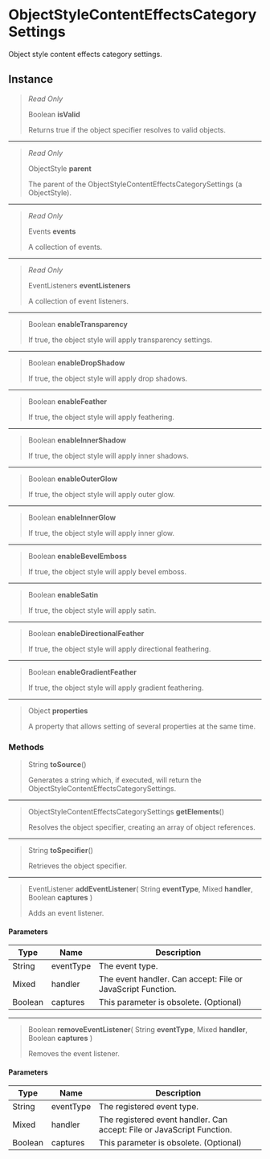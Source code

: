# ObjectStyleContentEffectsCategorySettings
Object style content effects category settings.

## Instance
> *Read Only* 
> 
> Boolean **isValid** 
>
> Returns true if the object specifier resolves to valid objects.
*** 
> *Read Only* 
> 
> ObjectStyle **parent** 
>
> The parent of the ObjectStyleContentEffectsCategorySettings (a ObjectStyle).
*** 
> *Read Only* 
> 
> Events **events** 
>
> A collection of events.
*** 
> *Read Only* 
> 
> EventListeners **eventListeners** 
>
> A collection of event listeners.
*** 
> Boolean **enableTransparency** 
>
> If true, the object style will apply transparency settings.
*** 
> Boolean **enableDropShadow** 
>
> If true, the object style will apply drop shadows.
*** 
> Boolean **enableFeather** 
>
> If true, the object style will apply feathering.
*** 
> Boolean **enableInnerShadow** 
>
> If true, the object style will apply inner shadows.
*** 
> Boolean **enableOuterGlow** 
>
> If true, the object style will apply outer glow.
*** 
> Boolean **enableInnerGlow** 
>
> If true, the object style will apply inner glow.
*** 
> Boolean **enableBevelEmboss** 
>
> If true, the object style will apply bevel emboss.
*** 
> Boolean **enableSatin** 
>
> If true, the object style will apply satin.
*** 
> Boolean **enableDirectionalFeather** 
>
> If true, the object style will apply directional feathering.
*** 
> Boolean **enableGradientFeather** 
>
> If true, the object style will apply gradient feathering.
*** 
> Object **properties** 
>
> A property that allows setting of several properties at the same time.

### Methods
> String **toSource**()
> 
> Generates a string which, if executed, will return the ObjectStyleContentEffectsCategorySettings.
*** 
> ObjectStyleContentEffectsCategorySettings **getElements**()
> 
> Resolves the object specifier, creating an array of object references.
*** 
> String **toSpecifier**()
> 
> Retrieves the object specifier.
*** 
> EventListener **addEventListener**( String **eventType**, Mixed **handler**, Boolean **captures** )
> 
> Adds an event listener.
#### Parameters
| Type | Name | Description |
|---|---|---|
| String | eventType | The event type. |
| Mixed | handler | The event handler. Can accept: File or JavaScript Function. |
| Boolean | captures | This parameter is obsolete. (Optional) |

*** 
> Boolean **removeEventListener**( String **eventType**, Mixed **handler**, Boolean **captures** )
> 
> Removes the event listener.
#### Parameters
| Type | Name | Description |
|---|---|---|
| String | eventType | The registered event type. |
| Mixed | handler | The registered event handler. Can accept: File or JavaScript Function. |
| Boolean | captures | This parameter is obsolete. (Optional) |


